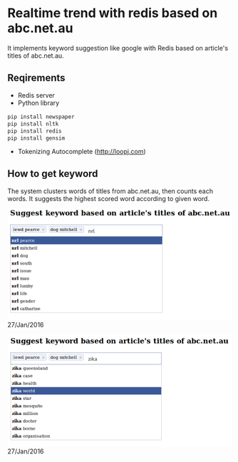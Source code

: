 # Realtime trend with redis based on abc.net.au

It implements keyword suggestion like google with Redis based on article's titles of abc.net.au.

## Reqirements

* Redis server
* Python library

~~~
pip install newspaper
pip install nltk
pip install redis
pip install gensim
~~~

* Tokenizing Autocomplete (http://loopj.com)

## How to get keyword
The system clusters words of titles from abc.net.au, then counts each words. It suggests the highest scored word according to given word.

![alt text](https://github.com/brenden17/Realtime-Trend-with-Flask-on-Redis/blob/master/img/result.png "image")
27/Jan/2016 

![alt text](https://github.com/brenden17/Realtime-Trend-with-Flask-on-Redis/blob/master/img/result2.png "image")
27/Jan/2016 